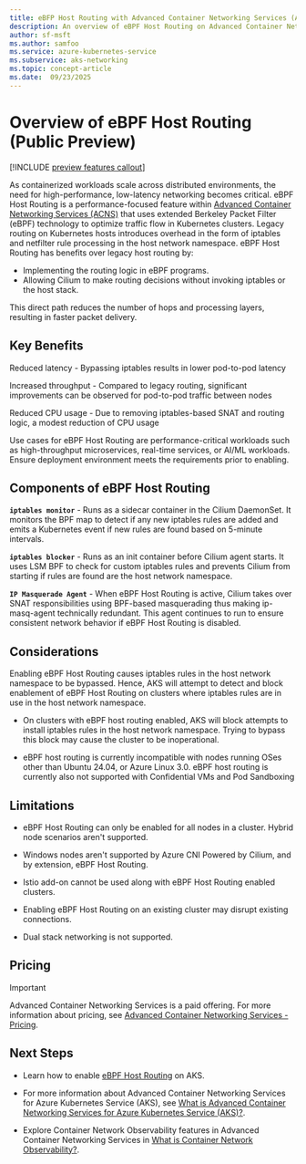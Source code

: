```yaml
---
title: eBFP Host Routing with Advanced Container Networking Services (ACNS)
description: An overview of eBPF Host Routing on Advanced Container Networking Services with Azure Kubernetes Service (AKS).
author: sf-msft
ms.author: samfoo
ms.service: azure-kubernetes-service
ms.subservice: aks-networking
ms.topic: concept-article
ms.date:  09/23/2025
---
```


# Overview of eBPF Host Routing (Public Preview)

[!INCLUDE [preview features callout](~/reusable-content/ce-skilling/azure/includes/aks/includes/preview/preview-callout.md)]

As containerized workloads scale across distributed environments, the need for high-performance, low-latency networking becomes critical. eBPF Host Routing is a performance-focused feature within [Advanced Container Networking Services (ACNS)](advanced-container-networking-services-overview.md) that uses extended Berkeley Packet Filter (eBPF) technology to optimize traffic flow in Kubernetes clusters. Legacy routing on Kubernetes hosts introduces overhead in the form of iptables and netfilter rule processing in the host network namespace. eBPF Host Routing has benefits over legacy host routing by:

 - Implementing the routing logic in eBPF programs.
 - Allowing Cilium to make routing decisions without invoking iptables or the host stack.

This direct path reduces the number of hops and processing layers, resulting in faster packet delivery.

## Key Benefits

Reduced latency - Bypassing iptables results in lower pod-to-pod latency

Increased throughput - Compared to legacy routing, significant improvements can be observed for pod-to-pod traffic between nodes

Reduced CPU usage - Due to removing iptables-based SNAT and routing logic, a modest reduction of CPU usage

Use cases for eBPF Host Routing are performance-critical workloads such as high-throughput microservices, real-time services, or AI/ML workloads. Ensure deployment environment meets the requirements prior to enabling.

## Components of eBPF Host Routing

**`iptables monitor`** - Runs as a sidecar container in the Cilium DaemonSet. It monitors the BPF map to detect if any new iptables rules are added and emits a Kubernetes event if new rules are found based on 5-minute intervals.

**`iptables blocker`** - Runs as an init container before Cilium agent starts. It uses LSM BPF to check for custom iptables rules and prevents Cilium from starting if rules are found are the host network namespace.

**`IP Masquerade Agent`** - When eBPF Host Routing is active, Cilium takes over SNAT responsibilities using BPF-based masquerading thus making ip-masq-agent technically redundant. This agent continues to run to ensure consistent network behavior if eBPF Host Routing is disabled.

## Considerations

Enabling eBPF Host Routing causes iptables rules in the host network namespace to be bypassed. Hence, AKS will attempt to detect and block enablement of eBPF Host Routing on clusters where iptables rules are in use in the host network namespace.

 - On clusters with eBPF host routing enabled, AKS will block attempts to install iptables rules in the host network namespace. Trying to bypass this block may cause the cluster to be inoperational.

 - eBPF host routing is currently incompatible with nodes running OSes other than Ubuntu 24.04, or Azure Linux 3.0. eBPF host routing is currently also not supported with Confidential VMs and Pod Sandboxing

## Limitations

 - eBPF Host Routing can only be enabled for all nodes in a cluster. Hybrid node scenarios aren't supported.

 - Windows nodes aren't supported by Azure CNI Powered by Cilium, and by extension, eBPF Host Routing.

 - Istio add-on cannot be used along with eBPF Host Routing enabled clusters.

 - Enabling eBPF Host Routing on an existing cluster may disrupt existing connections.

 - Dual stack networking is not supported.

## Pricing

> [!IMPORTANT]
> Advanced Container Networking Services is a paid offering. For more information about pricing, see [Advanced Container Networking Services - Pricing](https://azure.microsoft.com/pricing/details/azure-container-networking-services/).

## Next Steps

- Learn how to enable [eBPF Host Routing](./how-to-enable-ebpf-host-routing.md) on AKS.

- For more information about Advanced Container Networking Services for Azure Kubernetes Service (AKS), see [What is Advanced Container Networking Services for Azure Kubernetes Service (AKS)?](advanced-container-networking-services-overview.md).

- Explore Container Network Observability features in Advanced Container Networking Services in [What is Container Network Observability?](container-network-observability-metrics.md).
